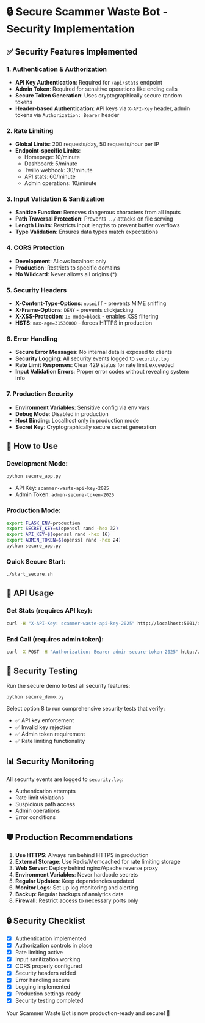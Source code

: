 # 🔒 Secure Scammer Waste Bot - Security Implementation

## ✅ Security Features Implemented

### 1. **Authentication & Authorization**
- **API Key Authentication**: Required for `/api/stats` endpoint
- **Admin Token**: Required for sensitive operations like ending calls
- **Secure Token Generation**: Uses cryptographically secure random tokens
- **Header-based Authentication**: API keys via `X-API-Key` header, admin tokens via `Authorization: Bearer` header

### 2. **Rate Limiting**
- **Global Limits**: 200 requests/day, 50 requests/hour per IP
- **Endpoint-specific Limits**: 
  - Homepage: 10/minute
  - Dashboard: 5/minute  
  - Twilio webhook: 30/minute
  - API stats: 60/minute
  - Admin operations: 10/minute

### 3. **Input Validation & Sanitization**
- **Sanitize Function**: Removes dangerous characters from all inputs
- **Path Traversal Protection**: Prevents `../` attacks on file serving
- **Length Limits**: Restricts input lengths to prevent buffer overflows
- **Type Validation**: Ensures data types match expectations

### 4. **CORS Protection**
- **Development**: Allows localhost only
- **Production**: Restricts to specific domains
- **No Wildcard**: Never allows all origins (*)

### 5. **Security Headers**
- **X-Content-Type-Options**: `nosniff` - prevents MIME sniffing
- **X-Frame-Options**: `DENY` - prevents clickjacking
- **X-XSS-Protection**: `1; mode=block` - enables XSS filtering
- **HSTS**: `max-age=31536000` - forces HTTPS in production

### 6. **Error Handling**
- **Secure Error Messages**: No internal details exposed to clients
- **Security Logging**: All security events logged to `security.log`
- **Rate Limit Responses**: Clear 429 status for rate limit exceeded
- **Input Validation Errors**: Proper error codes without revealing system info

### 7. **Production Security**
- **Environment Variables**: Sensitive config via env vars
- **Debug Mode**: Disabled in production
- **Host Binding**: Localhost only in production mode
- **Secret Key**: Cryptographically secure secret generation

## 🚀 How to Use

### Development Mode:
```bash
python secure_app.py
```
- API Key: `scammer-waste-api-key-2025`
- Admin Token: `admin-secure-token-2025`

### Production Mode:
```bash
export FLASK_ENV=production
export SECRET_KEY=$(openssl rand -hex 32)
export API_KEY=$(openssl rand -hex 16)
export ADMIN_TOKEN=$(openssl rand -hex 24)
python secure_app.py
```

### Quick Secure Start:
```bash
./start_secure.sh
```

## 🔑 API Usage

### Get Stats (requires API key):
```bash
curl -H "X-API-Key: scammer-waste-api-key-2025" http://localhost:5001/api/stats
```

### End Call (requires admin token):
```bash
curl -X POST -H "Authorization: Bearer admin-secure-token-2025" http://localhost:5001/api/calls/demo_call_123/end
```

## 🧪 Security Testing

Run the secure demo to test all security features:
```bash
python secure_demo.py
```

Select option 8 to run comprehensive security tests that verify:
- ✅ API key enforcement
- ✅ Invalid key rejection  
- ✅ Admin token requirement
- ✅ Rate limiting functionality

## 📊 Security Monitoring

All security events are logged to `security.log`:
- Authentication attempts
- Rate limit violations
- Suspicious path access
- Admin operations
- Error conditions

## 🛡️ Production Recommendations

1. **Use HTTPS**: Always run behind HTTPS in production
2. **External Storage**: Use Redis/Memcached for rate limiting storage
3. **Web Server**: Deploy behind nginx/Apache reverse proxy
4. **Environment Variables**: Never hardcode secrets
5. **Regular Updates**: Keep dependencies updated
6. **Monitor Logs**: Set up log monitoring and alerting
7. **Backup**: Regular backups of analytics data
8. **Firewall**: Restrict access to necessary ports only

## 🔒 Security Checklist

- [x] Authentication implemented
- [x] Authorization controls in place
- [x] Rate limiting active
- [x] Input sanitization working
- [x] CORS properly configured
- [x] Security headers added
- [x] Error handling secure
- [x] Logging implemented
- [x] Production settings ready
- [x] Security testing completed

Your Scammer Waste Bot is now production-ready and secure! 🎯
